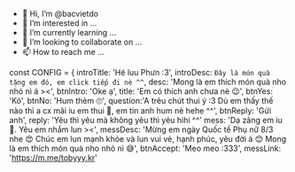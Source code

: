 - 👋 Hi, I’m @bacvietdo
- 👀 I’m interested in ...
- 🌱 I’m currently learning ...
- 💞️ I’m looking to collaborate on ...
- 📫 How to reach me ...

<!---
bacvietdo/bacvietdo is a ✨ special ✨ repository because its `README.md` (this file) appears on your GitHub profile.
You can click the Preview link to take a look at your changes.
--->
const CONFIG = {
    introTitle: 'Hé luu Phưn :3',
    introDesc: `Đây là món quà tặng em đó, em click tiếp đi nè ^^`,
    desc: 'Mong là em thích món quà nho nhỏ nì á ><',
    btnIntro: 'Oke ạ',
    title: 'Em có thích anh chưa nè 😉',
    btnYes: 'Kó',
    btnNo: 'Hum thèm 🙄',
    question:'A trêu chút thui ý :3 Dù em thấy thế nào thì a cx mãi iu em thui 🥰, em tin anh hum nè hehe ^^',
    btnReply: 'Gửi anh',
    reply: 'Yêu thì yêu mà không yêu thì yêu hihi ^^'
    mess: 'Dạ zâng em iu 🥰. Yêu em nhắm lun ><',
    messDesc: 'Mừng em ngày Quốc tế Phụ nữ 8/3 nhe 😍 Chúc em lun mạnh khỏe và lun vui vẻ, hạnh phúc, yêu đời á 😊 Mong là em thích món quà nho nhỏ nì 😅',
    btnAccept: 'Meo meo :333',
    messLink: 'https://m.me/tobyyy.kr'
